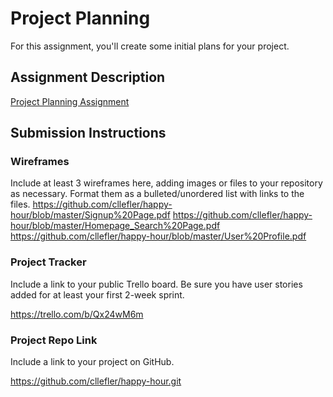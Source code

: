 # Project Planning
For this assignment, you'll create some initial plans for your project.

## Assignment Description
[Project Planning Assignment](https://education.launchcode.org/liftoff/modules/assignments/project-planning)

## Submission Instructions

### Wireframes

Include at least 3 wireframes here, adding images or files to your repository as necessary. Format them as a bulleted/unordered list with links to the files.
https://github.com/cllefler/happy-hour/blob/master/Signup%20Page.pdf
https://github.com/cllefler/happy-hour/blob/master/Homepage_Search%20Page.pdf
https://github.com/cllefler/happy-hour/blob/master/User%20Profile.pdf

### Project Tracker

Include a link to your public Trello board. Be sure you have user stories added for at least your first 2-week sprint.

https://trello.com/b/Qx24wM6m

### Project Repo Link

Include a link to your project on GitHub.

https://github.com/cllefler/happy-hour.git
